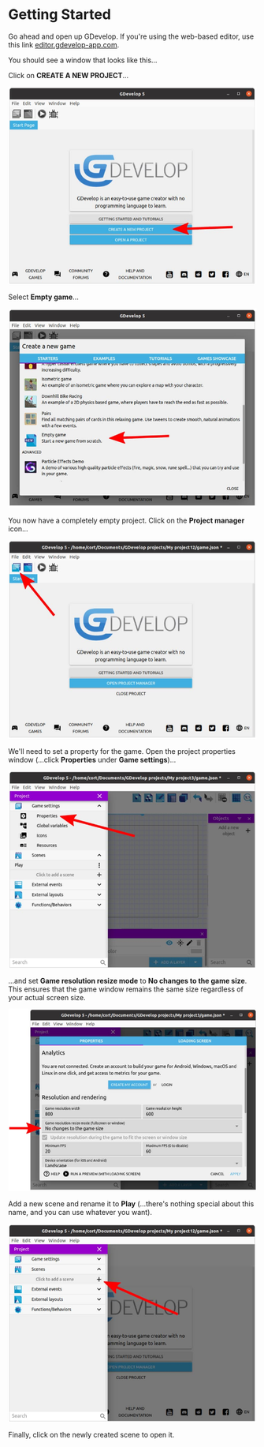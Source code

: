 # Getting Started

Go ahead and open up GDevelop. If you're using the web-based editor, use this link [editor.gdevelop-app.com](https://editor.gdevelop-app.com).

You should see a window that looks like this...

Click on **CREATE A NEW PROJECT**...

![](images/newProject.jpg)

Select **Empty game**...

![](images/emptyGame.jpg)

You now have a completely empty project. 
Click on the **Project manager** icon...

![](images/projectManager.jpg)

We'll need to set a property for the game.
Open the project properties window (...click **Properties** under **Game settings**)...

![](images/projectProperties.jpg)

...and set **Game resolution resize mode** to **No changes to the game size**.
This ensures that the game window remains the same size regardless of your actual screen size.

![](images/projectPropertiesWindow.jpg)

Add a new scene and rename it to **Play** (...there's nothing special about this name, and you can use whatever you want).

![](images/newScene.jpg)

Finally, click on the newly created scene to open it.